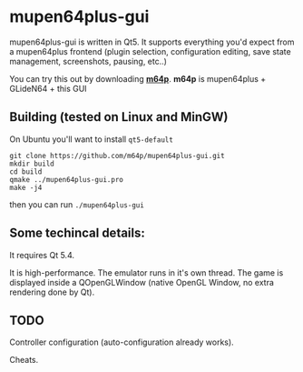 # mupen64plus-gui

mupen64plus-gui is written in Qt5. It supports everything you'd expect from a mupen64plus frontend (plugin selection, configuration editing, save state management, screenshots, pausing, etc..)

You can try this out by downloading [**m64p**](https://m64p.github.io/). **m64p** is mupen64plus + GLideN64 + this GUI

## Building (tested on Linux and MinGW)

On Ubuntu you'll want to install ```qt5-default```
```
git clone https://github.com/m64p/mupen64plus-gui.git
mkdir build
cd build
qmake ../mupen64plus-gui.pro
make -j4
```
then you can run ```./mupen64plus-gui```

## Some techincal details:

It requires Qt 5.4.

It is high-performance. The emulator runs in it's own thread. The game is displayed inside a QOpenGLWindow (native OpenGL Window, no extra rendering done by Qt).

## TODO

Controller configuration (auto-configuration already works).

Cheats.
